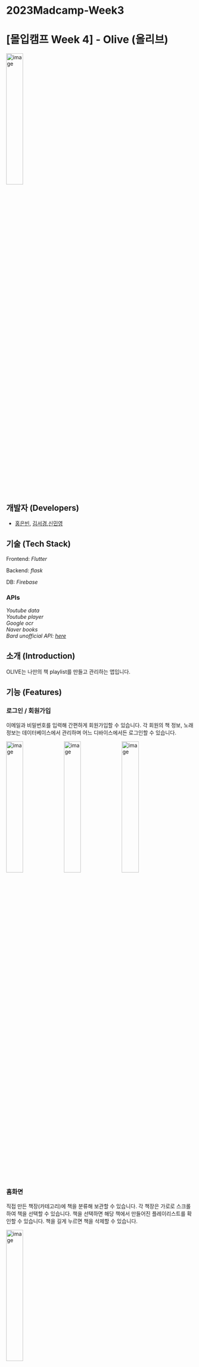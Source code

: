 # 2023Madcamp-Week3

# [몰입캠프 Week 4] - Olive (올리브)

<img src="https://github.com/pancakesontuesday/2023Madcamp-Week4/assets/128043904/743d6204-4b89-4639-8d38-0f79f6962f4a" alt="image" width="30%">

## 개발자 (Developers)

-   [홍은빈](https://github.com/pancakesontuesday), [김서경](https://github.com/seokyung1114),[신민영](https://github.com/myshin22)


## 기술 (Tech Stack)

Frontend: *Flutter*

Backend: *flask*
 
DB: *Firebase*
 
### APIs
*Youtube data* \
*Youtube player* \
*Google ocr* \
*Naver books* \
*Bard unofficial API: [here](https://github.com/dsdanielpark/Bard-API)* 


## 소개 (Introduction)

OLIVE는 나만의 책 playlist를 만들고 관리하는 앱입니다. 


## 기능 (Features)

### 로그인 / 회원가입
이메일과 비밀번호를 입력해 간편하게 회원가입할 수 있습니다. 각 회원의 책 정보, 노래 정보는 데이터베이스에서 관리하며 어느 디바이스에서든 로그인할 수 있습니다.


<img src="https://github.com/pancakesontuesday/2023Madcamp-Week4/assets/128043904/632c3385-c439-482a-a11f-9af728773d54" alt="image" width="30%">
<img src="https://github.com/pancakesontuesday/2023Madcamp-Week4/assets/128043904/af6ffbe3-69a5-4474-be5f-9da91b7e1c22" alt="image" width="30%">
<img src="https://github.com/pancakesontuesday/2023Madcamp-Week4/assets/128043904/91e6a087-476d-45e2-ba39-22fb1080a774" alt="image" width="30%">



### 홈화면
직접 만든 책장(카테고리)에 책을 분류해 보관할 수 있습니다. 각 책장은 가로로 스크롤하여 책을 선택할 수 있습니다. 책을 선택하면 해당 책에서 만들어진 플레이리스트를 확인할 수 있습니다. 책을 길게 누르면 책을 삭제할 수 있습니다.

<img src="https://github.com/pancakesontuesday/2023Madcamp-Week4/assets/128043904/96dd79b4-5027-4e31-815b-e353e6f1cd63" alt="image" width="30%">




### 책추가
하단 네비게이터바의 버튼을 이용해 책을 추가할 수 있습니다. 네이버 북스를 이용해 존재하는 책을 검색해 제목, 작가, 표지사진, 책 설명을 사용합니다. Google의 Bard unofficial API를 이용해 해당 책과 어울리는 노래를 추천받게 됩니다. 추천받은 노래는 유튜브 API를 이용해 유튜브 영상 정보를 가져와 추가할 수 있습니다. 책을 넣을 카테고리를 선택하고 책을 추가하면 회원 정보가 업데이트되며 책이 추가됩니다.

<img src="https://github.com/pancakesontuesday/2023Madcamp-Week4/assets/128043904/811dfb79-93d1-46e9-bca9-0e4846442e00" alt="image" width="30%">
<img src="https://github.com/pancakesontuesday/2023Madcamp-Week4/assets/128043904/4d7dee8e-d392-49f7-8728-93fda03202f4" alt="image" width="30%">


### 플레이리스트 / 노래 추가
책을 클릭해 열람하면 해당 책에 추가된 플레이리스트를 확인할 수 있습니다. 노래를 실행하면 유튜브 API를 이용해 영상을 틀며 노래가 재생됩니다. 
해당 탭에서 직접 노래를 추가하거나 글귀를 이용한 노래를 추천받을 수 있습니다. 직접 노래를 추가하면 유튜브에서 노래가 검색되며 검색어와 가장 유사한 상위 3개의 결과가 나타납니다. + 버튼을 이용해 검색한 노래를 추가할 수 있습니다. 책을 읽으며 인상깊은 글귀를 이용해 노래를 추천받을 수 있습니다. 책을 찍으면 Google OCR을 이용해 글을 인식하고, 해당 글귀를 Bard 모델에 집어넣고 5개의 추천곡을 받습니다. 책 추가와 유사하게, 추천곡은 유튜브에서 검색되어 나타나고 + 버튼을 이용해 추가할 수 있습니다.


<img src="https://github.com/pancakesontuesday/2023Madcamp-Week4/assets/128043904/752b28d0-970d-4c18-8201-4dd74377f61c" alt="image" width="30%">
<img src="https://github.com/pancakesontuesday/2023Madcamp-Week4/assets/128043904/60a8b5f0-0579-4bbd-8fd6-fb65630c2865" alt="image" width="30%">
<img src="https://github.com/pancakesontuesday/2023Madcamp-Week4/assets/128043904/c75129b4-1849-425e-90a7-617c8e7292bb4" alt="image" width="30%">


